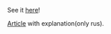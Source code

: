 See it [here](https://sodeprecated.github.io/2DLight/)!

[Article](https://sodeprecated.github.io/2DLight/article) with explanation(only rus).
